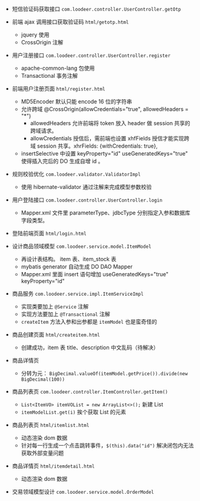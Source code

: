 


- 短信验证码获取接口 `com.loodeer.controller.UserController.getOtp`

- 前端 ajax 调用接口获取验证码 `html/getotp.html`
    - jquery 使用
    - CrossOrigin 注解

- 用户注册接口 `com.loodeer.controller.UserController.register`
    - apache-common-lang 包使用
    - Transactional 事务注解

- 前端用户注册页面 `html/register.html`
    - MD5Encoder 默认只能 encode 16 位的字符串
    - 允许跨域 @CrossOrigin(allowCredentials="true", allowedHeaders = "*")
        - allowedHeaders 允许前端将 token 放入 header 做 session 共享的跨域请求。
        - allowCredentials 授信后，需前端也设置 xhfFields 授信才能实现跨域 session 共享。xhrFields: {withCredentials: true}, 
    - insertSelective 中设置 keyProperty="id" useGeneratedKeys="true" 使得插入完后的 DO 生成自增 id 。
    
- 规则校验优化 `com.loodeer.validator.ValidatorImpl`
    - 使用 hibernate-validator 通过注解来完成模型参数校验
    
- 用户登陆接口 `com.loodeer.controller.UserController.login`
    - Mapper.xml 文件里 parameterType、jdbcType 分别指定入参和数据库字段类型。
    
- 登陆前端页面 `html/login.html`
 
- 设计商品领域模型 `com.loodeer.service.model.ItemModel`
    - 再设计表结构。 item 表、item_stock 表
    - mybatis generator 自动生成 DO DAO Mapper
    - Mapper.xml 里面 insert 语句增加 useGeneratedKeys="true" keyProperty="id"

- 商品服务 `com.loodeer.service.impl.ItemServiceImpl`
    - 实现类要加上 `@Service` 注解
    - 实现方法要加上 `@Transactional` 注解
    - `createItem` 方法入参和出参都是 `itemModel` 也是蛮奇怪的
    
- 商品创建页面 `html/createitem.html`
    - 创建成功，item 表 title、description 中文乱码（待解决）
    
- 商品详情页 
    - 分转为元： `BigDecimal.valueOf(itemModel.getPrice()).divide(new BigDecimal(100))`

- 商品列表页 `com.loodeer.controller.ItemController.getItem()`
    - `List<ItemVO> itemVOList = new ArrayList<>();` 新建 List
    - `itemModelList.get(i)` 挨个获取 List 的元素
    
- 商品列表页 `html/itemlist.html`
    - 动态渲染 dom 数据
    - 针对每一行生成一个点击跳转事件，`$(this).data("id")` 解决闭包内无法获取外部变量问题

- 商品详情页 `html/itemdetail.html`
    - 动态渲染 dom 数据

- 交易领域模型设计 `com.loodeer.service.model.OrderModel`

